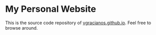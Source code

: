 # My Personal Website

This is the source code repository of [vgracianos.github.io](https://vgracianos.github.io). Feel free to browse around.